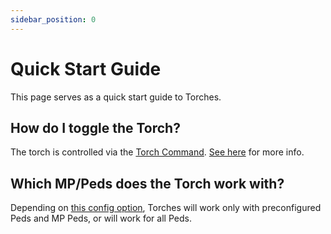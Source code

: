 ```yaml
---
sidebar_position: 0
---
```


# Quick Start Guide

This page serves as a quick start guide to Torches.

## How do I toggle the Torch?
The torch is controlled via the [Torch Command](commands.md). [See here](commands.md) for more info.

## Which MP/Peds does the Torch work with?
Depending on [this config option](../config.md#allow-any-ped), Torches will work only with preconfigured Peds and MP Peds, or will work for all Peds.
